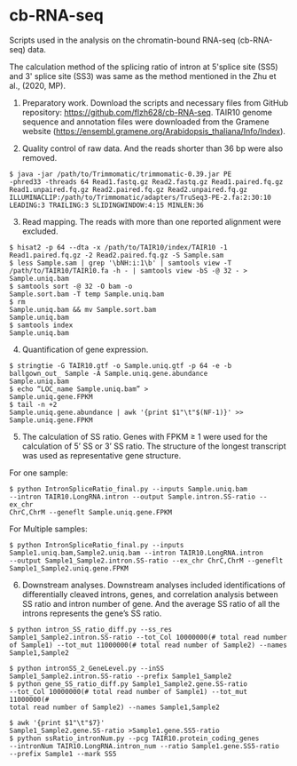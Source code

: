 # cb-RNA-seq
Scripts used in the analysis on the chromatin-bound RNA-seq (cb-RNA-seq) data.

The calculation method of the splicing ratio of intron at 5'splice site (SS5) and 3' splice site (SS3) was same as the method mentioned in the Zhu et al., (2020, MP).

1. Preparatory work. Download the scripts and necessary files from GitHub repository: https://github.com/flzh628/cb-RNA-seq. TAIR10 genome sequence and annotation files were downloaded from the Gramene website (https://ensembl.gramene.org/Arabidopsis_thaliana/Info/Index).

2. Quality control of raw data. And the reads shorter than 36 bp were also removed.

<code>$ java -jar /path/to/Trimmomatic/trimmomatic-0.39.jar PE -phred33 -threads 64 Read1.fastq.gz Read2.fastq.gz Read1.paired.fq.gz Read1.unpaired.fq.gz Read2.paired.fq.gz Read2.unpaired.fq.gz ILLUMINACLIP:/path/to/Trimmomatic/adapters/TruSeq3-PE-2.fa:2:30:10 LEADING:3 TRAILING:3 SLIDINGWINDOW:4:15 MINLEN:36</code>

3. Read mapping. The reads with more than one reported alignment were excluded. 

<code>$ hisat2 -p 64 --dta -x /path/to/TAIR10/index/TAIR10 -1 Read1.paired.fq.gz -2 Read2.paired.fq.gz -S Sample.sam</code><br/>
<code>$ less Sample.sam | grep '\bNH:i:1\b' | samtools view -T /path/to/TAIR10/TAIR10.fa -h - | samtools view -bS -@ 32 - > Sample.uniq.bam</code><br/>
<code>$ samtools sort -@ 32 -O bam -o Sample.sort.bam -T temp Sample.uniq.bam</code><br/>
<code>$ rm Sample.uniq.bam && mv Sample.sort.bam Sample.uniq.bam</code><br/>
<code>$ samtools index Sample.uniq.bam</code>

4. Quantification of gene expression.

<code>$ stringtie -G TAIR10.gtf -o Sample.uniq.gtf -p 64 -e -b ballgown_out_ Sample -A Sample.uniq.gene.abundance Sample.uniq.bam</code><br/>
<code>$ echo “LOC_name		Sample.uniq.bam” > Sample.uniq.gene.FPKM</code><br/>
<code>$ tail -n +2 Sample.uniq.gene.abundance | awk '{print $1"\t"$(NF-1)}' >> Sample.uniq.gene.FPKM</code>

5. The calculation of SS ratio. Genes with FPKM ≥ 1 were used for the calculation of 5’ SS or 3’ SS ratio. The structure of the longest transcript was used as representative gene structure. 

For one sample:

<code>$ python IntronSpliceRatio_final.py --inputs Sample.uniq.bam --intron TAIR10.LongRNA.intron --output Sample.intron.SS-ratio --ex_chr ChrC,ChrM --geneflt Sample.uniq.gene.FPKM</code>

For Multiple samples:

<code>$ python IntronSpliceRatio_final.py --inputs Sample1.uniq.bam,Sample2.uniq.bam --intron TAIR10.LongRNA.intron --output Sample1_Sample2.intron.SS-ratio --ex_chr ChrC,ChrM --geneflt Sample1_Sample2.uniq.gene.FPKM</code>

6. Downstream analyses. Downstream analyses included identifications of differentially cleaved introns, genes, and correlation analysis between SS ratio and intron number of gene. And the average SS ratio of all the introns represents the gene’s SS ratio.

<code>$ python intron_SS_ratio_diff.py --ss_res Sample1_Sample2.intron.SS-ratio --tot_Col 10000000(# total read number of Sample1) --tot_mut 11000000(# total read number of Sample2) --names Sample1,Sample2</code>

<code>$ python intronSS_2_GeneLevel.py --inSS Sample1_Sample2.intron.SS-ratio --prefix Sample1_Sample2</code><br/>
<code>$ python gene_SS_ratio_diff.py Sample1_Sample2.gene.SS-ratio --tot_Col 10000000(# total read number of Sample1) --tot_mut 11000000(# total read number of Sample2) --names Sample1,Sample2</code><br/>

<code>$ awk '{print $1"\t"$7}' Sample1_Sample2.gene.SS-ratio >Sample1.gene.SS5-ratio</code><br/>
<code>$ python ssRatio_intronNum.py --pcg TAIR10.protein_coding_genes --intronNum TAIR10.LongRNA.intron_num --ratio Sample1.gene.SS5-ratio --prefix Sample1 --mark SS5</code>
